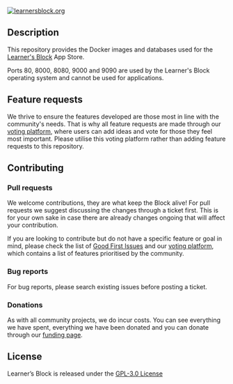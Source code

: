 [![learnersblock.org](https://learnersblock.org/images/lb-logo-full.svg)](https://learnersblock.org)

## Description

This repository provides the Docker images and databases used for the [Learner's Block](https://learnersblock.org) App Store.

Ports 80, 8000, 8080, 9000 and 9090 are used by the Learner's Block operating system and cannot be used for applications. 

## Feature requests

We thrive to ensure the features developed are those most in line with the community's needs. That is why all feature requests are made through our [voting platform](https://vote.learnersblock.org), where users can add ideas and vote for those they feel most important. Please utilise this voting platform rather than adding feature requests to this repository. 

## Contributing

### Pull requests
We welcome contributions, they are what keep the Block alive! For pull requests we suggest discussing the changes through a ticket first. This is for your own sake in case there are already changes ongoing that will affect your contribution. 

If you are looking to contribute but do not have a specific feature or goal in mind, please check the list of [Good First Issues](https://github.com/LearnersBlock/learners-block/contribute) and our [voting platform](https://vote.learnersblock.org), which contains a list of features prioritised by the community.

### Bug reports

For bug reports, please search existing issues before posting a ticket.  

### Donations

As with all community projects, we do incur costs. You can see everything we have spent, everything we have been donated and you can donate through our [funding page](https://docs.learnersblock.org/about-us/how-we-are-funded). 

## License

Learner’s Block is released under the [GPL-3.0 License](https://github.com/LearnersBlock/learners-block/blob/main/LICENSE)
